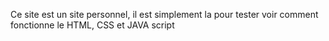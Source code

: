 Ce site est un site personnel, il est simplement la pour tester voir comment fonctionne le HTML, CSS et JAVA script